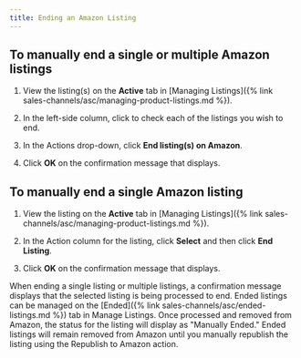 ```yaml
---
title: Ending an Amazon Listing
---
```



## To manually end a single or multiple Amazon listings

1. View the listing(s) on the **Active** tab in [Managing Listings]({% link sales-channels/asc/managing-product-listings.md %}).

1. In the left-side column, click to check each of the listings you wish to end.

1. In the Actions drop-down, click **End listing(s) on Amazon**.

1. Click **OK** on the confirmation message that displays.

## To manually end a single Amazon listing

1. View the listing on the **Active** tab in [Managing Listings]({% link sales-channels/asc/managing-product-listings.md %}).

1. In the Action column for the listing, click **Select** and then click **End Listing**.

1. Click **OK** on the confirmation message that displays.

When ending a single listing or multiple listings, a confirmation message displays that the selected listing is being processed to end. Ended listings can be managed on the [Ended]({% link sales-channels/asc/ended-listings.md %}) tab in Manage Listings. Once processed and removed from Amazon, the status for the listing will display as "Manually Ended." Ended listings will remain removed from Amazon until you manually republish the listing using the Republish to Amazon action.

